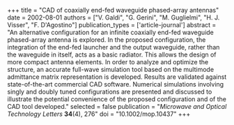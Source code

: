 +++
title = "CAD of coaxially end-fed waveguide phased-array antennas"
date = 2002-08-01
authors = ["V. Galdi", "G. Gerini", "M. Guglielmi", "H. J. Visser", "F. D'Agostino"]
publication_types = ['article-journal']
abstract = "An alternative configuration for an infinite coaxially end-fed waveguide phased-array antenna is explored. In the proposed configuration, the integration of the end-fed launcher and the output waveguide, rather than the waveguide in itself, acts as a basic radiator. This allows the design of more compact antenna elements. In order to analyze and optimize the structure, an accurate full-wave simulation tool based on the multimode admittance matrix representation is developed. Results are validated against state-of-the-art commercial CAD software. Numerical simulations involving singly and doubly tuned configurations are presented and discussed to illustrate the potential convenience of the proposed configuration and of the CAD tool developed."
selected = false
publication = "*Microwave and Optical Technology Letters* **34**(4), 276"
doi = "10.1002/mop.10437"
+++
